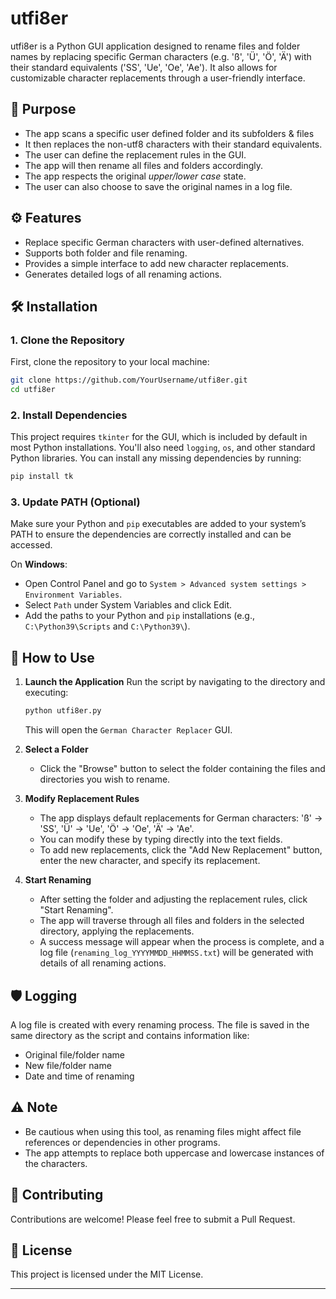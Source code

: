 # utfi8er

utfi8er is a Python GUI application designed to rename files and folder names by replacing specific German characters (e.g. 'ß', 'Ü', 'Ö', 'Ä') with their standard equivalents ('SS', 'Ue', 'Oe', 'Ae'). It also allows for customizable character replacements through a user-friendly interface.

## 🎯 Purpose

- The app scans a specific user defined folder and its subfolders & files
- It then replaces the non-utf8 characters with their standard equivalents.
- The user can define the replacement rules in the GUI.
- The app will then rename all files and folders accordingly.
- The app respects the original _upper/lower case_ state.
- The user can also choose to save the original names in a log file.

## ⚙️ Features

- Replace specific German characters with user-defined alternatives.
- Supports both folder and file renaming.
- Provides a simple interface to add new character replacements.
- Generates detailed logs of all renaming actions.

## 🛠️ Installation

### 1. Clone the Repository

First, clone the repository to your local machine:

```bash
git clone https://github.com/YourUsername/utfi8er.git
cd utfi8er
```

### 2. Install Dependencies

This project requires `tkinter` for the GUI, which is included by default in most Python installations. You'll also need `logging`, `os`, and other standard Python libraries. You can install any missing dependencies by running:

```bash
pip install tk
```

### 3. Update PATH (Optional)

Make sure your Python and `pip` executables are added to your system’s PATH to ensure the dependencies are correctly installed and can be accessed.

On **Windows**:

- Open Control Panel and go to `System > Advanced system settings > Environment Variables`.
- Select `Path` under System Variables and click Edit.
- Add the paths to your Python and `pip` installations (e.g., `C:\Python39\Scripts` and `C:\Python39\`).

## 📝 How to Use

1. **Launch the Application**
   Run the script by navigating to the directory and executing:

   ```bash
   python utfi8er.py
   ```

   This will open the `German Character Replacer` GUI.

2. **Select a Folder**

   - Click the "Browse" button to select the folder containing the files and directories you wish to rename.

3. **Modify Replacement Rules**

   - The app displays default replacements for German characters: 'ß' -> 'SS', 'Ü' -> 'Ue', 'Ö' -> 'Oe', 'Ä' -> 'Ae'.
   - You can modify these by typing directly into the text fields.
   - To add new replacements, click the "Add New Replacement" button, enter the new character, and specify its replacement.

4. **Start Renaming**
   - After setting the folder and adjusting the replacement rules, click "Start Renaming".
   - The app will traverse through all files and folders in the selected directory, applying the replacements.
   - A success message will appear when the process is complete, and a log file (`renaming_log_YYYYMMDD_HHMMSS.txt`) will be generated with details of all renaming actions.

## 🛡️ Logging

A log file is created with every renaming process. The file is saved in the same directory as the script and contains information like:

- Original file/folder name
- New file/folder name
- Date and time of renaming

## ⚠️ Note

- Be cautious when using this tool, as renaming files might affect file references or dependencies in other programs.
- The app attempts to replace both uppercase and lowercase instances of the characters.

## 🤝 Contributing

Contributions are welcome! Please feel free to submit a Pull Request.

## 📄 License

This project is licensed under the MIT License.

---
